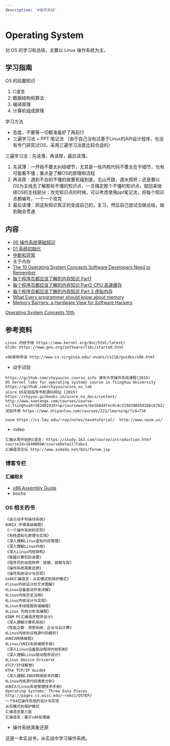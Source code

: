 ```yaml
---
description: '#操作系统'
---
```


# Operating System

对 OS 的学习和总结，主要以 Linux 操作系统为主。

## 学习指南

OS 的前置知识

1. C语言
2. 数据结构和算法
3. 编译原理
4. 计算机组成原理

学习方法

* 态度，不要等一切都准备好了再前行
* 三遍学习法 + PPT 笔记法 （由于自己没有过基于Linux的API设计程序，也没有专门研究过OS，采用三遍学习法是比较合适的）

三遍学习法：先读薄，再读厚，最后读薄。

1. 先读薄：一开始不要太纠结细节，尤其是一些内核代码不要太在乎细节，也有可能看不懂；重点是了解OS的原理和流程
2. 再读厚：遇到不会的不懂的就要死磕到底，见山开路，遇水搭桥；还是要以OS为主线去了解那些不懂的知识点，一旦搞定那个不懂的知识点，就回来继续OS的主线部分；攻克知识点的时候，可以考虑使用ppt笔记法，将每个知识点都编号，一个一个攻克
3. 最后读薄：把这些知识真正的变成自己的，复习，然后自己尝试去做总结，做到融会贯通

## 内容

* [00 操作系统基础知识](00-cao-zuo-xi-tong-ji-chu-zhi-shi.md)
* [01 系统初始化](01-xi-tong-chu-shi-hua.md)
* [中断和异常](https://chyyuu.gitbooks.io/ucore_os_docs/content/lab1/lab1_3_3_2_interrupt_exception.html)
* 关于内存
* [The 10 Operating System Concepts Software Developers Need to Remember](https://medium.com/cracking-the-data-science-interview/the-10-operating-system-concepts-software-developers-need-to-remember-480d0734d710)
* [每个程序员都应该了解的内存知识 Part1](https://www.oschina.net/translate/what-every-programmer-should-know-about-memory-part1)
* [每个程序员都应该了解的内存知识 Part2 CPU 高速缓存](https://www.oschina.net/translate/what-every-programmer-should-know-about-cpu-cache-part2)
* [每个程序员都应该了解的内存知识 Part 3 虚拟内存](https://www.oschina.net/translate/what-every-programmer-should-know-about-virtual-memory-part3)
* [What Every programmer should know about memory](https://lwn.net/Articles/250967/)
* [Memory Barriers: a Hardware View for Software Hackers](http://irl.cs.ucla.edu/~yingdi/web/paperreading/whymb.2010.06.07c.pdf)

[Operating System Concepts 10th](https://codex.cs.yale.edu/avi/os-book/OS10/index.html)

## 参考资料

```text
Linux 内核手册 https://www.kernel.org/doc/html/latest/
Glibc https://www.gnu.org/software/libc/started.html

x86架构导读 http://www.cs.virginia.edu/~evans/cs216/guides/x86.html
```

* 动手试验

```text
https://github.com/chyyuu/os_course_info 清华大学操作系统课程(2019)
OS kernel labs for operating systems course in Tsinghua University https://github.com/chyyuu/ucore_os_lab
uCore OS实验指导书和源码网址 (2019)  https://chyyuu.gitbooks.io/ucore_os_docs/content/
http://www.xuetangx.com/courses/course-v1:TsinghuaX+30240243X+sp/courseware/be5b8d4fec0c4c329d19845020bc67b2/
试验环境 https://www.shiyanlou.com/courses/221/learning/?id=710

nasm https://cs.lmu.edu/~ray/notes/nasmtutorial/  http://www.nasm.us/
```

* video

```text
汇编从零开始到C语言: https://study.163.com/course/introduction.htm?courseId=1640004#/courseDetail?tab=1
汇编语言论坛 http://www.asmedu.net/bbs/forum.jsp
```

### 博客专栏

#### 汇编相关

* [x86 Assembly Guide](http://www.cs.virginia.edu/~evans/cs216/guides/x86.html)
* bochs

### OS 相关的书

```text
《自己动手写操作系统》
《UNIX 环境高级编程》
《一个操作系统的实现》
《系统虚拟化原理与实现》
《深入理解Linux虚拟内存管理》
《深入理解Linux内核》
《深入Linux内核架构》
《穿越计算机的迷雾》
《程序员的自我修养：链接、装载与库》
《操作系统真象还原》
《操作系统设计与实现》
《x86汇编语言：从实模式到保护模式》
《linux内核设计的艺术图解》
《Linux设备驱动开发详解》
《Linux内核完全注释》
《Linux内核设计与实现》
《Linux多线程服务端编程》
《Linux 内核分析及编程》
《IBM PC汇编语言程序设计》
《深入理解计算机系统》
《性能之巅：洞悉系统、企业与云计算》
《Linux内核协议栈源代码解析》
《UNIX网络编程》
《Linux/UNIX系统编程手册》
《深入Linux设备驱动程序内核机制》
《深入理解Linux驱动程序设计》
《Linux Device Drivers》
《TCP/IP详解卷》
《The TCP/IP Guide》
《深入理解LINUX网络技术内幕》
《Linux内核源代码情景分析》
《UNIX/Linux系统管理技术手册》
Operating Systems: Three Easy Pieces http://pages.cs.wisc.edu/~remzi/OSTEP/
一个64位操作系统的设计与实现
从实模式到保护模式
汇编语言第三版
汇编语言：基于x86处理器
```

* 操作系统真象还原

这是一本实战书，从实战中学习操作系统。


